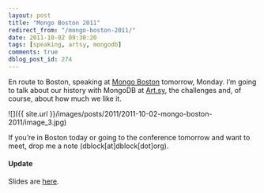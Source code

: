 ```yaml
---
layout: post
title: "Mongo Boston 2011"
redirect_from: "/mongo-boston-2011/"
date: 2011-10-02 09:30:20
tags: [speaking, artsy, mongodb]
comments: true
dblog_post_id: 274
---
```

En route to Boston, speaking at [Mongo Boston](http://www.10gen.com/events/mongo-boston-2011) tomorrow, Monday. I’m going to talk about our history with MongoDB at [Art.sy](https://artsy.net), the challenges and, of course, about how much we like it.

![]({{ site.url }}/images/posts/2011/2011-10-02-mongo-boston-2011/image_3.jpg)

If you’re in Boston today or going to the conference tomorrow and want to meet, drop me a note (dblock[at]dblock[dot]org).

#### Update

Slides are [here](http://www.slideshare.net/dblockdotorg/using-mongodb-for-the-art-genome-project-mongo-boston-2011).
